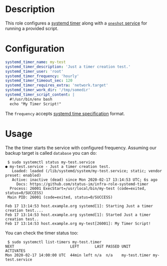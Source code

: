 # Description

This role configures a [systemd timer](https://www.freedesktop.org/software/systemd/man/systemd.timer.html) along with a [`oneshot` service](https://www.freedesktop.org/software/systemd/man/systemd.service.html) for running a provided script.

# Configuration

```yml
systemd_timer_name: my-test
systemd_timer_description: 'Just a timer creation test.'
systemd_timer_user: 'root'
systemd_timer_frequency: 'hourly'
systemd_timer_timeout_sec: 120
systemd_timer_requires_extra: 'network.target'
systemd_timer_work_dir: '/tmp/somedir'
systemd_timer_script_content: |
  #!/usr/bin/env bash
  echo "My Timer Script!"
```

The `frequency` accepts [systemd time specification](https://www.freedesktop.org/software/systemd/man/systemd.time.html#) format.

# Usage

The the timer starts the service with configured frequency.
Assuming our backup target is called `database` you can do:
```
 $ sudo systemctl status my-test.service
● my-test.service - Just a timer creation test.
   Loaded: loaded (/lib/systemd/system/my-test.service; static; vendor preset: enabled)
   Active: inactive (dead) since Mon 2020-02-17 13:14:53 UTC; 6s ago
     Docs: https://github.com/status-im/infra-role-systemd-timer
  Process: 26001 ExecStart=/usr/local/bin/my-test (code=exited, status=0/SUCCESS)
 Main PID: 26001 (code=exited, status=0/SUCCESS)

Feb 17 13:14:53 host.example.org systemd[1]: Starting Just a timer creation test....
Feb 17 13:14:53 host.example.org systemd[1]: Started Just a timer creation test..
Feb 17 13:14:53 host.example.org my-test[26001]: My Timer Script!
```

You can check the timer status too:
```
 $ sudo systemctl list-timers my-test.timer     
NEXT                         LEFT       LAST PASSED UNIT          ACTIVATES
Mon 2020-02-17 14:00:00 UTC  44min left n/a  n/a    my-test.timer my-test.service
```
